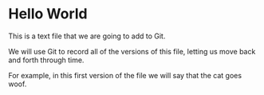 # Hello World

This is a text file that we are going to add to Git.

We will use Git to record all of the versions of this file, letting us move back and forth through time.

For example, in this first version of the file we will say that the cat goes woof.
